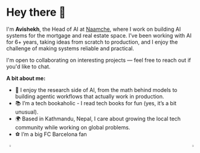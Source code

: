 # Hey there 👋

I'm **Avishekh**, the Head of AI at [Naamche](https://naamche.com), where I work on building AI systems for the mortgage and real estate space. I’ve been working with AI for 6+ years, taking ideas from scratch to production, and I enjoy the challenge of making systems reliable and practical.

I'm open to collaborating on interesting projects — feel free to reach out if you'd like to chat.

**A bit about me:**

- 🧠 I enjoy the research side of AI, from the math behind models to building agentic workflows that actually work in production.
- 📚 I’m a tech bookaholic - I read tech books for fun (yes, it’s a bit unusual).
- 🌍 Based in Kathmandu, Nepal, I care about growing the local tech community while working on global problems.
- ⚽ I’m a big FC Barcelona fan


<div align="center" style="display: flex; justify-content: space-between; flex-wrap: wrap; gap: 10px;">

  <picture>
    <source media="(prefers-color-scheme: light)" srcset="https://github-readme-stats.vercel.app/api?username=Avi777&show_icons=true&hide_title=true&hide_border=true&include_all_commits=true&count_private=true&theme=graywhite">
    <img src="https://github-readme-stats.vercel.app/api?username=Avi777&show_icons=true&hide_title=true&hide_border=true&include_all_commits=true&count_private=true&theme=github_dark" width="48%" />
  </picture>

  <picture>
    <source media="(prefers-color-scheme: light)" srcset="https://github-readme-stats.vercel.app/api/top-langs/?username=Avi777&layout=compact&hide_title=true&hide_border=true&theme=graywhite">
    <img src="https://github-readme-stats.vercel.app/api/top-langs/?username=Avi777&layout=compact&hide_title=true&hide_border=true&theme=github_dark" width="48%" />
  </picture>

</div>
